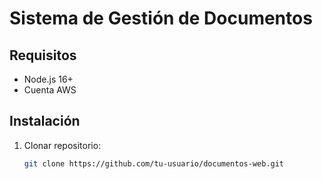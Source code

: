 # Sistema de Gestión de Documentos

## Requisitos
- Node.js 16+
- Cuenta AWS

## Instalación
1. Clonar repositorio:
   ```bash
   git clone https://github.com/tu-usuario/documentos-web.git